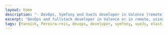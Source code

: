 ```yaml
---
layout: home
description: "- DevOps, Symfony and VueJs developer in Valence (remote)"
excerpt: "DevOps and fullstack developer in Valence or in remote, using a long list of wonderful tools and libraries such as Docker, Swarm, Symfony, VueJs, webpack, Nexus, Prometheus, Grafana, Ansible,... and many others."
tags: [Yannick, Pereira-reis, devops, developer, symfony, vueJs, elasticsearch, docker, php, nodejs, reactjs, react, Lyon, Valence]
---
```

